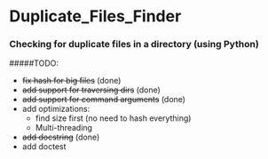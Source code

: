 # Duplicate_Files_Finder
### Checking for duplicate files in a directory (using Python)

#####TODO:
* ~~fix hash for big files~~ (done)
* ~~add support for traversing dirs~~ (done)
* ~~add support for command arguments~~ (done)
* add optimizations:
  - find size first (no need to hash everything)
  - Multi-threading 
* ~~add docstring~~ (done)
* add doctest

